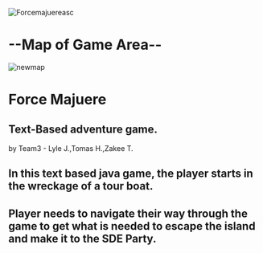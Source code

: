 ![Forcemajuereasc](https://user-images.githubusercontent.com/58896705/165787282-819b70e6-4680-4238-b0c6-33d85555aa83.jpg)
# --Map of Game Area--
![newmap](https://user-images.githubusercontent.com/58896705/166499941-2699f43b-82e2-476f-a07e-bac8718b8a12.jpg)
# Force Majuere
## Text-Based adventure game.
by Team3 - Lyle J.,Tomas H.,Zakee T.

## In this text based java game, the player starts in the wreckage of a tour boat. 
## Player needs to navigate their way through the game to get what is needed to escape the island and make it to the SDE Party.


